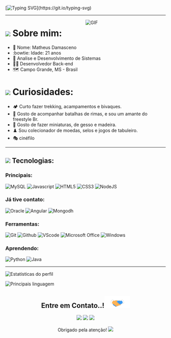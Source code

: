 [![Typing SVG](https://readme-typing-svg.herokuapp.com?font=Varela+Round&size=40&duration=4000&pause=3000&color=6ED8E5&center=true&vCenter=true&repeat=true&width=1000&lines=Bem+Vindo+ao+meu+GitHub!)](https://git.io/typing-svg)



<hr>
 <img align="right" width="50%" alt="GIF" src="https://user-images.githubusercontent.com/74038190/225813708-98b745f2-7d22-48cf-9150-083f1b00d6c9.gif" />

# <picture><img src = "https://raw.githubusercontent.com/Tarikul-Islam-Anik/Animated-Fluent-Emojis/master/Emojis/Smilies/Slightly%20Smiling%20Face.png" width = 50px></picture> **Sobre mim:**

- :raising_hand: Nome: Matheus Damasceno
- :bowtie: Idade: 21 anos
- 🔭 Analise e Desenvolvimento de Sistemas 
- 👩‍💻 Desenvolvedor Back-end 
- 🗺️ Campo Grande, MS - Brasil

# <picture><img src = "https://raw.githubusercontent.com/Tarikul-Islam-Anik/Animated-Fluent-Emojis/master/Emojis/Smilies/Cowboy%20Hat%20Face.png" width = 50px></picture> **Curiosidades:**

- 🏕️ Curto fazer trekking, acampamentos e bivaques.
- 🤘 Gosto de acompanhar batalhas de rimas, e sou um amante do freestyle Br.
- 🚂 Gosto de fazer miniaturas, de gesso e madeira.
- ♟️ Sou colecionador de moedas, selos e jogos de tabuleiro.
- 🎭 cinéfilo



<hr>

## <img src="https://media2.giphy.com/media/QssGEmpkyEOhBCb7e1/giphy.gif?cid=ecf05e47a0n3gi1bfqntqmob8g9aid1oyj2wr3ds3mg700bl&rid=giphy.gif" width ="25"><b> Tecnologias:</b>

### Principais:
![MySQL](https://img.shields.io/badge/MySQL-1572B6?style=for-the-badge&logo=mysql&logoColor=white)
![Javascript](https://img.shields.io/badge/JavaScript-F7DF1E?style=for-the-badge&logo=javascript&logoColor=black)
![HTML5](https://img.shields.io/badge/HTML5-E34F26?style=for-the-badge&logo=html5&logoColor=white)
![CSS3](https://img.shields.io/badge/CSS3-1572B6?style=for-the-badge&logo=css3&logoColor=white)
![NodeJS](https://img.shields.io/badge/node.js-6DA55F?style=for-the-badge&logo=node.js&logoColor=white)

### Já tive contato:
![Oracle](https://img.shields.io/badge/Oracle-F80000?style=for-the-badge&logo=Oracle&logoColor=white)
![Angular](https://img.shields.io/badge/angular-%23DD0031.svg?style=for-the-badge&logo=angular&logoColor=white)
![Mongodh](https://img.shields.io/badge/MongoDB-4EA94B?style=for-the-badge&logo=mongodb&logoColor=white)


### Ferramentas:
![Git](https://img.shields.io/badge/GIT-E44C30?style=for-the-badge&logo=git&logoColor=white)
![Github](https://img.shields.io/badge/GitHub-100000?style=for-the-badge&logo=github&logoColor=white)
![VScode](https://img.shields.io/badge/Visual_Studio_Code-0078D4?style=for-the-badge&logo=visual%20studio%20code&logoColor=white)
![Microsoft Office](https://img.shields.io/badge/Microsoft_Office-D83B01?style=for-the-badge&logo=microsoft-office&logoColor=white)
![Windows](https://img.shields.io/badge/Windows-0078D6?style=for-the-badge&logo=windows&logoColor=white)
 
### Aprendendo:
![Python](https://img.shields.io/badge/Python-3776AB?style=for-the-badge&logo=python&logoColor=white)
![Java](https://img.shields.io/badge/Java-ED8B00?style=for-the-badge&logo=openjdk&logoColor=white)

<hr>


![Estatísticas do perfil](https://github-readme-stats.vercel.app/api?username=MatheusADamasceno&show_icons=true&theme=dark&hide_border=true&custom_title=MatheusADamasceno%20-%20GitHub%20Stats:&include_all_commits=true&hide=issues,contribs)


![Principais linguagem](https://github-readme-stats.vercel.app/api/top-langs/?username=MatheusADamasceno&layout=compact&custom_title=MatheusADamasceno%20-%20Most%20Used%20Languages:&theme=dark&hide_border=true&hide=visual%20basic%20.net,php,c%2B%2B)


  
<div align="center">  
  
## <b> Entre em Contato..!</b><img src="https://github.com/0xAbdulKhalid/0xAbdulKhalid/raw/main/assets/mdImages/handshake.gif" width ="80">
<div>
<a href="https://wa.me/5562992060399" target="_blank"><img src="https://img.shields.io/badge/WhatsApp-25D366?style=for-the-badge&logo=whatsapp&logoColor=white" target="_blank"></a>
<a href = "mailto:matheusalvesdamascenotwd@gmail.com"><img src="https://img.shields.io/badge/Gmail-D14836?style=for-the-badge&logo=gmail&logoColor=white" target="_blank"></a>
<a href="https://www.linkedin.com/in/matheusalvesdamasceno" target="_blank"><img src="https://img.shields.io/badge/-LinkedIn-%230077B5?style=for-the-badge&logo=linkedin&logoColor=white" target="_blank"></a>  

</div>
</div>

<br>
<div align="center">  
  
<div style="text-align: center;">
    Obrigado pela atenção!
    <img src="https://raw.githubusercontent.com/Tarikul-Islam-Anik/Animated-Fluent-Emojis/master/Emojis/Smilies/Saluting%20Face.png" width="50" />
</div>

